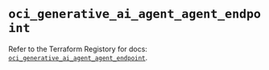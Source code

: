# `oci_generative_ai_agent_agent_endpoint`

Refer to the Terraform Registory for docs: [`oci_generative_ai_agent_agent_endpoint`](https://registry.terraform.io/providers/oracle/oci/6.18.0/docs/resources/generative_ai_agent_agent_endpoint).

